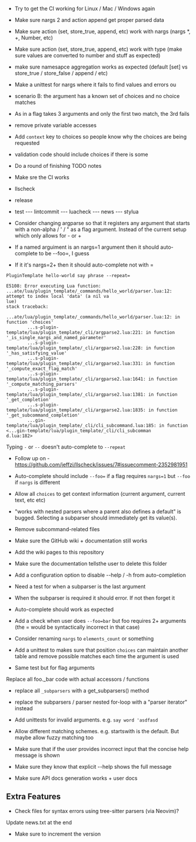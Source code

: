 - Try to get the CI working for Linux / Mac / Windows again

- Make sure nargs 2 and action append get proper parsed data
- Make sure action (set, store_true, append, etc) work with nargs (nargs *, +, Number, etc)
- Make sure action (set, store_true, append, etc) work with type (make sure values are converted to number and stuff as expected)
- make sure namesapce aggregation works as expected (default [set] vs store_true / store_false / append / etc)

- Make a unittest for nargs where it fails to find values and errors ou
 - scenario B: the argument has a known set of choices and no choice matches
  - As in a flag takes 3 arguments and only the first two match, the 3rd fails

- remove private variable accesses

- Add `context` key to choices so people know why the choices are being requested

- validation code should include choices if there is some
- Do a round of finishing TODO notes

- Make sre the CI works
 - llscheck
 - release
 - test
 --- lintcommit
 --- luacheck
 --- news
 --- stylua

- Consider changing argparse so that it registers any argument that starts with
a non-alpha / ' / " as a flag argument. Instead of the current setup which only
allows for - or +

- If a named arguiment is an nargs=1 argument then it should auto-complete to be --foo=, I guess
 - If it it's nargs=2+ then it should auto-complete not with =

`PluginTemplate hello-world say phrase --repeat=`
```
E5108: Error executing Lua function: ...ate/lua/plugin_template/_commands/hello_world/parser.lua:12: attempt to index local 'data' (a nil va
lue)
stack traceback:
        ...ate/lua/plugin_template/_commands/hello_world/parser.lua:12: in function 'choices'
        ...s-plugin-template/lua/plugin_template/_cli/argparse2.lua:221: in function '_is_single_nargs_and_named_parameter'
        ...s-plugin-template/lua/plugin_template/_cli/argparse2.lua:228: in function '_has_satisfying_value'
        ...s-plugin-template/lua/plugin_template/_cli/argparse2.lua:331: in function '_compute_exact_flag_match'
        ...s-plugin-template/lua/plugin_template/_cli/argparse2.lua:1641: in function '_compute_matching_parsers'
        ...s-plugin-template/lua/plugin_template/_cli/argparse2.lua:1381: in function '_get_completion'
        ...s-plugin-template/lua/plugin_template/_cli/argparse2.lua:1835: in function '_get_subcommand_completion'
        ...gin-template/lua/plugin_template/_cli/cli_subcommand.lua:185: in function <...gin-template/lua/plugin_template/_cli/cli_subcomman
d.lua:182>
```

Typing `-` or `--` doesn't auto-complete to `--repeat`

- Follow up on - https://github.com/jeffzi/llscheck/issues/7#issuecomment-2352981951

- Auto-complete should include `--foo=` if a flag requires `nargs=1` but `--foo` if `nargs` is different

- Allow all `choices` to get context information (current argument, current text, etc etc)

- "works with nested parsers where a parent also defines a default" is bugged. Selecting a subparser should immediately get its value(s).

- Remove subcommand-related files
 - Make sure the GitHub wiki + documentation still works

- Add the wiki pages to this repository
 - Make sure the documentation tellsthe user to delete this folder

- Add a configuration option to disable --help / -h from auto-completion

- Need a test for when a subparser is the last argument
 - When the subparser is required it should error. If not then forget it
 - Auto-complete should work as expected
- Add a check when user does `--foo=bar` but foo requires 2+ arguments (the
= would be syntactically incorrect in that case)
- Consider renaming `nargs` to `elements_count` or something

- Add a unittest to makes sure that position `choices` can maintain another table and remove possible matches each time the argument is used
 - Same test but for flag arguments

Replace all foo._bar code with actual accessors / functions

- replace all `_subparsers` with a get_subparsers() method
- replace the subparsers / parser nested for-loop with a "parser iterator" instead
- Add unittests for invalid arguments. e.g. `say word 'asdfasd`



- Allow different matching schemes. e.g. startswith is the default. But maybe
allow fuzzy matching too

- Make sure that if the user provides incorrect input that the concise help message is shown
 - Make sure they know that explicit --help shows the full message


- Make sure API docs generation works + user docs

## Extra Features
- Check files for syntax errors using tree-sitter parsers (via Neovim)?


Update news.txt at the end
 - Make sure to increment the version
